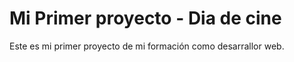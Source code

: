 # Mi Primer proyecto - Dia de cine

Este es mi primer proyecto de mi formación como desarrallor web.